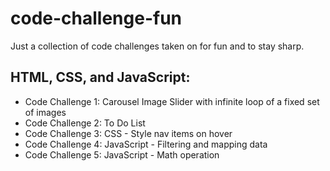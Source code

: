 # code-challenge-fun
 Just a collection of code challenges taken on for fun and to stay sharp.

## HTML, CSS, and JavaScript:
- Code Challenge 1: Carousel Image Slider with infinite loop of a fixed set of images
- Code Challenge 2: To Do List
- Code Challenge 3: CSS - Style nav items on hover
- Code Challenge 4: JavaScript - Filtering and mapping data
- Code Challenge 5: JavaScript - Math operation


